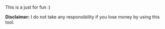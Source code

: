 This is a just for fun :)

**Disclaimer:** I do not take any responsibility if you lose money by using this tool.
